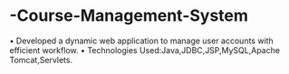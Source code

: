# -Course-Management-System
 • Developed a dynamic web application to manage user accounts with efficient workflow.    • Technologies Used:Java,JDBC,JSP,MySQL,Apache Tomcat,Servlets.
